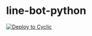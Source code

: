 # line-bot-python

[![Deploy to Cyclic](https://deploy.cyclic.sh/button.svg)](https://deploy.cyclic.sh/)